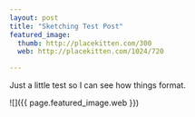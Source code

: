 ```yaml
---
layout: post
title: "Sketching Test Post"
featured_image:
  thumb: http://placekitten.com/300
  web: http://placekitten.com/1024/720

---
```


Just a little test so I can see how things format.

![]({{ page.featured_image.web }})
